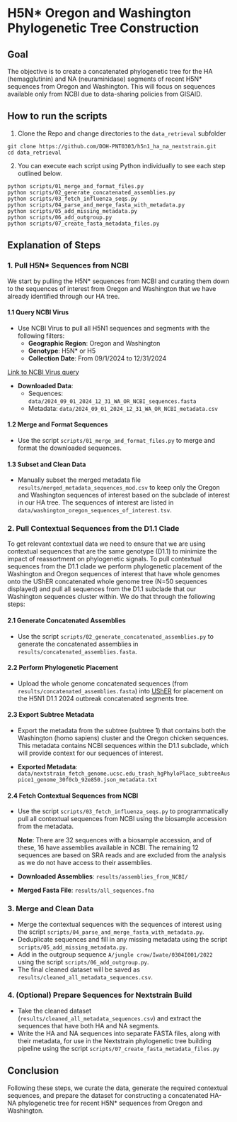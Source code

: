 # H5N* Oregon and Washington Phylogenetic Tree Construction

## Goal
The objective is to create a concatenated phylogenetic tree for the HA (hemagglutinin) and NA (neuraminidase) segments of recent H5N* sequences from Oregon and Washington. This will focus on sequences available only from NCBI due to data-sharing policies from GISAID.

## How to run the scripts
1. Clone the Repo and change directories to the `data_retrieval` subfolder
```
git clone https://github.com/DOH-PNT0303/h5n1_ha_na_nextstrain.git
cd data_retrieval
```
2. You can execute each script using Python individually to see each step outlined below.
```
python scripts/01_merge_and_format_files.py
python scripts/02_generate_concatenated_assemblies.py
python scripts/03_fetch_influenza_seqs.py
python scripts/04_parse_and_merge_fasta_with_metadata.py
python scripts/05_add_missing_metadata.py
python scripts/06_add_outgroup.py
python scripts/07_create_fasta_metadata_files.py
```

## Explanation of Steps

### 1. Pull H5N* Sequences from NCBI

We start by pulling the H5N* sequences from NCBI and curating them down to the sequences of interest from Oregon and Washington that we have already identified through our HA tree.

#### 1.1 Query NCBI Virus

- Use NCBI Virus to pull all H5N1 sequences and segments with the following filters:
  - **Geographic Region**: Oregon and Washington
  - **Genotype**: H5N* or H5
  - **Collection Date**: From 09/1/2024 to 12/31/2024

[Link to NCBI Virus query](https://www.ncbi.nlm.nih.gov/labs/virus/vssi/#/virus?SeqType_s=Nucleotide&VirusLineage_ss=Alphainfluenzavirus,%20taxid:197911&Serotype_s=H5N*%20H5&USAState_s=OR&USAState_s=WA&CollectionDate_dr=2024-09-01T00:00:00.00Z%20TO%202024-12-31T23:59:59.00Z)

- **Downloaded Data**:
  - Sequences: `data/2024_09_01_2024_12_31_WA_OR_NCBI_sequences.fasta`
  - Metadata: `data/2024_09_01_2024_12_31_WA_OR_NCBI_metadata.csv`

#### 1.2 Merge and Format Sequences

- Use the script `scripts/01_merge_and_format_files.py` to merge and format the downloaded sequences.

#### 1.3 Subset and Clean Data

- Manually subset the merged metadata file `results/merged_metadata_sequences_mod.csv` to keep only the Oregon and Washington sequences of interest based on the subclade of interest in our HA tree. The sequences of interest are listed in `data/washington_oregon_sequences_of_interest.tsv`.

### 2. Pull Contextual Sequences from the D1.1 Clade

To get relevant contextual data we need to ensure that we are using contextual sequences that are the same genotype (D1.1) to minimize the impact of reassortment on phylogenetic signals. To pull contextual sequences from the D1.1 clade we perform phylogenetic placement of the Washington and Oregon sequences of interest that have whole genomes onto the UShER concatenated whole genome tree (N=50 sequences displayed) and pull all sequences from the D1.1 subclade that our Washington sequences cluster within. We do that through the following steps:

#### 2.1 Generate Concatenated Assemblies

- Use the script `scripts/02_generate_concatenated_assemblies.py` to generate the concatenated assemblies in `results/concatenated_assemblies.fasta`.

#### 2.2 Perform Phylogenetic Placement

- Upload the whole genome concatenated sequences (from `results/concatenated_assemblies.fasta`) into [UShER](https://genome.ucsc.edu/cgi-bin/hgPhyloPlace) for placement on the H5N1 D1.1 2024 outbreak concatenated segments tree.

#### 2.3 Export Subtree Metadata

- Export the metadata from the subtree (subtree 1) that contains both the Washington (homo sapiens) cluster and the Oregon chicken sequences. This metadata contains NCBI sequences within the D1.1 subclade, which will provide context for our sequences of interest.

- **Exported Metadata**: `data/nextstrain_fetch_genome.ucsc.edu_trash_hgPhyloPlace_subtreeAuspice1_genome_30f0cb_92e850.json_metadata.txt`

#### 2.4 Fetch Contextual Sequences from NCBI

- Use the script `scripts/03_fetch_influenza_seqs.py` to programmatically pull all contextual sequences from NCBI using the biosample accession from the metadata.

  **Note**: There are 32 sequences with a biosample accession, and of these, 16 have assemblies available in NCBI. The remaining 12 sequences are based on SRA reads and are excluded from the analysis as we do not have access to their assemblies.

- **Downloaded Assemblies**: `results/assemblies_from_NCBI/`
- **Merged Fasta File**: `results/all_sequences.fna`

### 3. Merge and Clean Data

- Merge the contextual sequences with the sequences of interest using the script `scripts/04_parse_and_merge_fasta_with_metadata.py`.
- Deduplicate sequences and fill in any missing metadata using the script `scripts/05_add_missing_metadata.py`.
- Add in the outgroup sequence `A/jungle crow/Iwate/0304I001/2022` using the script `scripts/06_add_outgroup.py`.
- The final cleaned dataset will be saved as `results/cleaned_all_metadata_sequences.csv`.

### 4. (Optional) Prepare Sequences for Nextstrain Build

- Take the cleaned dataset (`results/cleaned_all_metadata_sequences.csv`) and extract the sequences that have both HA and NA segments.
- Write the HA and NA sequences into separate FASTA files, along with their metadata, for use in the Nextstrain phylogenetic tree building pipeline using the script `scripts/07_create_fasta_metadata_files.py`

## Conclusion

Following these steps, we curate the data, generate the required contextual sequences, and prepare the dataset for constructing a concatenated HA-NA phylogenetic tree for recent H5N* sequences from Oregon and Washington.
